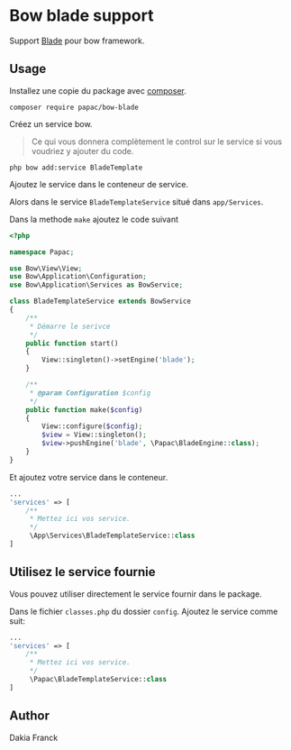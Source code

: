 # Bow blade support

Support [Blade](https://laravel.com/docs/5.4/views) pour bow framework.

## Usage

Installez une copie du package avec [composer](https://getcomposer.org).

```
composer require papac/bow-blade
```

Créez un service bow.
> Ce qui vous donnera complètement le control sur le service si vous voudriez y ajouter du code.

```
php bow add:service BladeTemplate
```

Ajoutez le service dans le conteneur de service. 

Alors dans le service `BladeTemplateService` situé dans `app/Services`.

Dans la methode `make` ajoutez le code suivant

```php
<?php

namespace Papac;

use Bow\View\View;
use Bow\Application\Configuration;
use Bow\Application\Services as BowService;

class BladeTemplateService extends BowService
{
    /**
     * Démarre le serivce
     */
    public function start()
    {
        View::singleton()->setEngine('blade');
    }

    /**
     * @param Configuration $config
     */
    public function make($config)
    {
        View::configure($config);
        $view = View::singleton();
        $view->pushEngine('blade', \Papac\BladeEngine::class);
    }
}
```

Et ajoutez votre service dans le conteneur.

```php
...
'services' => [
    /**
     * Mettez ici vos service.
     */
     \App\Services\BladeTemplateService::class
]
```

## Utilisez le service fournie

Vous pouvez utiliser directement le service fournir dans le package.

Dans le fichier `classes.php` du dossier `config`. Ajoutez le service comme suit:

```php
...
'services' => [
    /**
     * Mettez ici vos service.
     */
     \Papac\BladeTemplateService::class
]
```

## Author

Dakia Franck